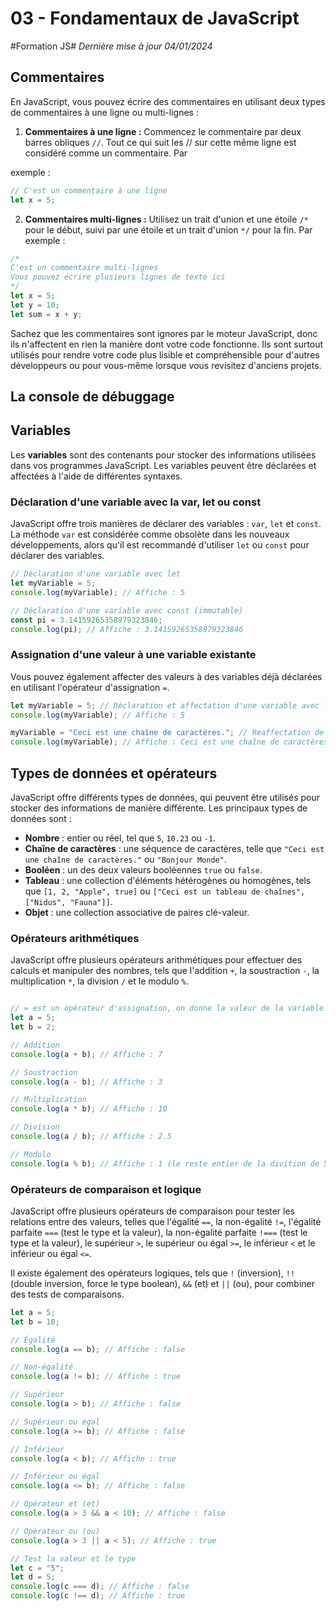 # 03 - Fondamentaux de JavaScript

#Formation JS#
*Dernière mise à jour 04/01/2024*

## Commentaires

En JavaScript, vous pouvez écrire des commentaires en utilisant deux types de commentaires à une ligne ou multi-lignes :

1. **Commentaires à une ligne :** Commencez le commentaire par deux barres obliques `//`. Tout ce qui suit les // sur cette même ligne est considéré comme un commentaire. Par

exemple :

```javascript
// C'est un commentaire à une ligne
let x = 5;
```

2. **Commentaires multi-lignes :** Utilisez un trait d'union et une étoile `/*` pour le début, suivi par une étoile et un trait d'union `*/` pour la fin. Par exemple :

```javascript
/*
C'est un commentaire multi-lignes
Vous pouvez écrire plusieurs lignes de texte ici
*/
let x = 5;
let y = 10;
let sum = x + y;
```

Sachez que les commentaires sont ignores par le moteur JavaScript, donc ils n'affectent en rien la manière dont votre code fonctionne. Ils sont surtout utilisés pour rendre
votre code plus lisible et compréhensible pour d'autres développeurs ou pour vous-même lorsque vous revisitez d'anciens projets.

## La console de débuggage

## Variables

Les **variables** sont des contenants pour stocker des informations utilisées dans vos programmes JavaScript. Les variables peuvent être déclarées et affectées à l'aide de différentes syntaxes.

### Déclaration d'une variable avec la var, let ou const

JavaScript offre trois manières de déclarer des variables : `var`, `let` et `const`. La méthode `var` est considérée comme obsolète dans les nouveaux développements, alors qu'il est recommandé d'utiliser `let` ou `const` pour déclarer des variables.

```javascript
// Déclaration d'une variable avec let
let myVariable = 5;
console.log(myVariable); // Affiche : 5

// Déclaration d'une variable avec const (immutable)
const pi = 3.14159265358979323846;
console.log(pi); // Affiche : 3.14159265358979323846
```

### Assignation d'une valeur à une variable existante

Vous pouvez également affecter des valeurs à des variables déjà déclarées en utilisant l'opérateur d'assignation `=`.

```javascript
let myVariable = 5; // Déclaration et affectation d'une variable avec let
console.log(myVariable); // Affiche : 5

myVariable = "Ceci est une chaîne de caractères."; // Reaffectation de la variable
console.log(myVariable); // Affiche : Ceci est une chaîne de caractères.
```

## Types de données et opérateurs

JavaScript offre différents types de données, qui peuvent être utilisés pour stocker des informations de manière différente. Les principaux types de données sont :

* **Nombre** : entier ou réel, tel que `5`, `10.23` ou `-1`.
* **Chaîne de caractères** : une séquence de caractères, telle que `"Ceci est une chaîne de caractères."` ou `"Bonjour Monde"`.
* **Booléen** : un des deux valeurs booléennes `true` ou `false`.
* **Tableau** : une collection d'éléments hétérogènes ou homogènes, tels que `[1, 2, "Apple", true]` ou `["Ceci est un tableau de chaînes", ["Nidus", "Fauna"]]`.
* **Objet** : une collection associative de paires clé-valeur.

### Opérateurs arithmétiques

JavaScript offre plusieurs opérateurs arithmétiques pour effectuer des calculs et manipuler des nombres, tels que l'addition `+`, la soustraction `-`, la multiplication `*`, la division `/` et le modulo `%`.

```javascript

// = est un opérateur d'assignation, on donne la valeur de la variable (nom = valeur)
let a = 5;
let b = 2;

// Addition
console.log(a + b); // Affiche : 7

// Soustraction
console.log(a - b); // Affiche : 3

// Multiplication
console.log(a * b); // Affiche : 10

// Division
console.log(a / b); // Affiche : 2.5

// Modulo
console.log(a % b); // Affiche : 1 (le reste entier de la divition de 5 par 2 => 5%2 = 1 )
```

### Opérateurs de comparaison et logique

JavaScript offre plusieurs opérateurs de comparaison pour tester les relations entre des valeurs, telles que l'égalité `==`, la non-égalité `!=`, l'égalité parfaite `===` (test le type et la valeur), la non-égalité parfaite `!===` (test le type et la valeur), le supérieur `>`, le supérieur ou égal `>=`, le inférieur `<` et le inférieur ou égal `<=`.

Il existe également des opérateurs logiques, tels que `!` (inversion), `!!` (double inversion, force le type boolean), `&&` (et) et `||` (ou), pour combiner des tests de comparaisons.

```javascript
let a = 5;
let b = 10;

// Égalité
console.log(a == b); // Affiche : false

// Non-égalité
console.log(a != b); // Affiche : true

// Supérieur
console.log(a > b); // Affiche : false

// Supérieur ou égal
console.log(a >= b); // Affiche : false

// Inférieur
console.log(a < b); // Affiche : true

// Inférieur ou égal
console.log(a <= b); // Affiche : false

// Opérateur et (et)
console.log(a > 3 && a < 10); // Affiche : false

// Opérateur ou (ou)
console.log(a > 3 || a < 5); // Affiche : true

// Test la valeur et le type
let c = "5";
let d = 5;
console.log(c === d); // Affiche : false
console.log(c !== d); // Affiche : true

```

